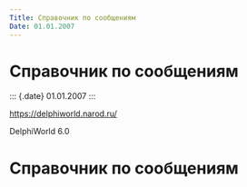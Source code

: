 ```yaml
---
Title: Справочник по сообщениям
Date: 01.01.2007
---
```



Справочник по сообщениям
========================

::: {.date}
01.01.2007
:::

<https://delphiworld.narod.ru/>

DelphiWorld 6.0

Справочник по сообщениям
========================
